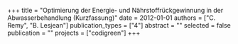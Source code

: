 +++
title = "Optimierung der Energie- und Nährstoffrückgewinnung in der Abwasserbehandlung (Kurzfassung)"
date = 2012-01-01
authors = ["C. Remy", "B. Lesjean"]
publication_types = ["4"]
abstract = ""
selected = false
publication = ""
projects = ["codigreen"]
+++

